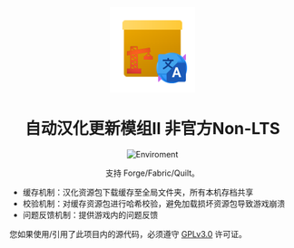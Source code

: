 <center><div align="center">

<img height="150" src="icon/icon-arch.png" width="150"/>

# 自动汉化更新模组Ⅱ 非官方Non-LTS

![Enviroment](https://img.shields.io/badge/Enviroment-Client-purple)


支持 Forge/Fabric/Quilt。

</div></center>

- 缓存机制：汉化资源包下载缓存至全局文件夹，所有本机存档共享
- 校验机制：对缓存资源包进行哈希校验，避免加载损坏资源包导致游戏崩溃
- 问题反馈机制：提供游戏内的问题反馈


您如果使用/引用了此项目内的源代码，必须遵守 [GPLv3.0](LICENSE) 许可证。
